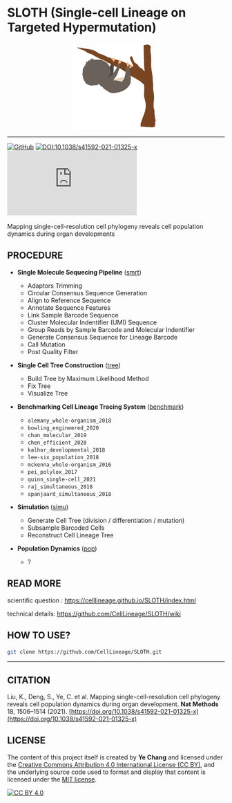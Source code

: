 # SLOTH (Single-cell Lineage on Targeted Hypermutation)

<p align="center">
  <img src="docs/SLOTH.gif?raw=true" alt="SLOTH" title="SLOTH" width="200" height="200">
</p>

---

[![GitHub](https://img.shields.io/github/license/mashape/apistatus.svg)](/LICENSE.md)
[![DOI:10.1038/s41592-021-01325-x](https://zenodo.org/badge/DOI/10.1038/s41592-021-01325-x.svg)](https://doi.org/10.1038/s41592-021-01325-x)
[![Citation Badge](https://api.juleskreuer.eu/citation-badge.php?doi=10.1038/s41592-021-01325-x)](https://www.nature.com/articles/s41592-021-01325-x/metrics)


Mapping single-cell-resolution cell phylogeny reveals cell population dynamics during organ developments

## PROCEDURE

- **Single Molecule Sequecing Pipeline** ([smrt](./smrt))

  - Adaptors Trimming
  - Circular Consensus Sequence Generation
  - Align to Reference Sequence
  - Annotate Sequence Features
  - Link Sample Barcode Sequence
  - Cluster Molecular Indentifier (UMI) Sequence
  - Group Reads by Sample Barcode and Molecular Indentifier
  - Generate Consensus Sequence for Lineage Barcode
  - Call Mutation
  - Post Quality Filter

- **Single Cell Tree Construction** ([tree](./tree))

  - Build Tree by Maximum Likelihood Method
  - Fix Tree
  - Visualize Tree

- **Benchmarking Cell Lineage Tracing System** ([benchmark](./benchmark))

  - `alemany_whole-organism_2018`
  - `bowling_engineered_2020`
  - `chan_molecular_2019`
  - `chen_efficient_2020`
  - `kalhor_developmental_2018`
  - `lee-six_population_2018`
  - `mckenna_whole-organism_2016`
  - `pei_polylox_2017`
  - `quinn_single-cell_2021`
  - `raj_simultaneous_2018`
  - `spanjaard_simultaneous_2018`

- **Simulation** ([simu](./simu))

  - Generate Cell Tree (division / differentiation / mutation)
  - Subsample Barcoded Cells
  - Reconstruct Cell Lineage Tree

- **Population Dynamics** ([pop](./pop))

  - ?

## READ MORE

scientific question :
https://celllineage.github.io/SLOTH/index.html

technical details:
https://github.com/CellLineage/SLOTH/wiki

## HOW TO USE?

```bash
git clone https://github.com/CellLineage/SLOTH.git
```

---

## CITATION

Liu, K., Deng, S., Ye, C. et al. Mapping single-cell-resolution cell phylogeny reveals cell population dynamics during organ development. **Nat Methods** 18, 1506–1514 (2021). [https://doi.org/10.1038/s41592-021-01325-x](https://doi.org/10.1038/s41592-021-01325-x)

## LICENSE

The content of this project itself is created by **Ye Chang** and licensed under the [Creative Commons Attribution 4.0 International License (CC BY)](https://creativecommons.org/licenses/by/4.0/),
and the underlying source code used to format and display that content is licensed under the [MIT license](LICENSE.md).

[![CC BY 4.0][cc-by-image]][cc-by]

[cc-by]: http://creativecommons.org/licenses/by/4.0/
[cc-by-image]: https://i.creativecommons.org/l/by/4.0/88x31.png
